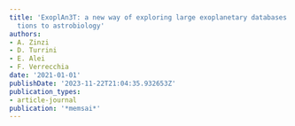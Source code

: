 ```yaml
---
title: 'ExoplAn3T: a new way of exploring large exoplanetary databases and its applica-
  tions to astrobiology'
authors:
- A. Zinzi
- D. Turrini
- E. Alei
- F. Verrecchia
date: '2021-01-01'
publishDate: '2023-11-22T21:04:35.932653Z'
publication_types:
- article-journal
publication: '*memsai*'
---
```

